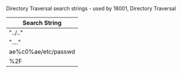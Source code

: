 Directory Traversal search strings - used by 18001, Directory Traversal


| Search String       |
|---------------------|
|  "../.."            |
|  "..\.."            |
| ae%c0%ae/etc/passwd |
| %2F                 |

